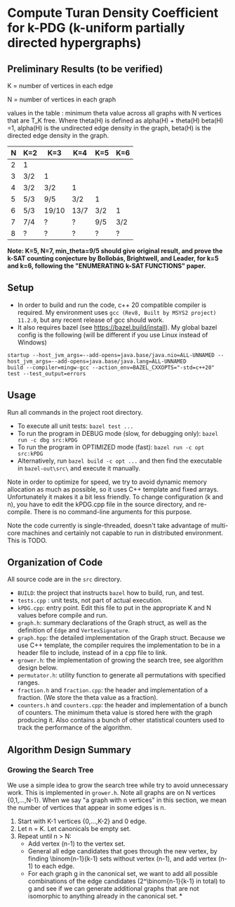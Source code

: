 # Compute Turan Density Coefficient for k-PDG (k-uniform partially directed hypergraphs)

## Preliminary Results (to be verified)

K = number of vertices in each edge

N = number of vertices in each graph

values in the table : minimum theta value across all graphs with N vertices that are T_K free. Where theta(H) is defined as alpha(H) + theta(H) beta(H) =1, alpha(H) is the undirected edge density in the graph, beta(H) is the directed edge density in the graph.

| N   | K=2 | K=3   | K=4   | K=5   | K=6   |
| --- | --- | ----- | ----- | ----- | ----- |
| 2   |   1 |       |       |       |       |
| 3   | 3/2 |   1   |       |       |       |
| 4   | 3/2 | 3/2   |     1 |       |       |
| 5   | 5/3 | 9/5   |   3/2 |     1 |       |
| 6   | 5/3 | 19/10 |  13/7 |   3/2 |     1 |
| 7   | 7/4 | ?     | ?     |   9/5 |   3/2 | 
| 8   |   ? |  ?    | ?     |   ?   |   ?   |

**Note: K=5, N=7, min_theta=9/5  should give original result, and prove the k-SAT counting conjecture by Bollobás, Brightwell, and Leader, for k=5 and k=6, following the "ENUMERATING k-SAT FUNCTIONS" paper.**

## Setup
* In order to build and run the code, c++ 20 compatible compiler is required. My environment uses `gcc (Rev8, Built by MSYS2 project) 11.2.0`, but any recent release of gcc should work. 
* It also requires bazel (see https://bazel.build/install). My global bazel config is the following (will be different if you use Linux instead of Windows)
```
startup --host_jvm_args=--add-opens=java.base/java.nio=ALL-UNNAMED --host_jvm_args=--add-opens=java.base/java.lang=ALL-UNNAMED
build --compiler=mingw-gcc --action_env=BAZEL_CXXOPTS="-std=c++20"
test --test_output=errors
```

## Usage
Run all commands in the project root directory. 
* To execute all unit tests: `bazel test ...`
* To run the program in DEBUG mode (slow, for debugging only): `bazel run -c dbg src:kPDG`
* To run the program in OPTIMIZED mode (fast): `bazel run -c opt src:kPDG`
* Alternatively, run `bazel build -c opt ...` and then find the executable in `bazel-out\src\` and execute it manually.

Note in order to optimize for speed, we try to avoid dynamic memory allocation as much as possible, so it uses C++ template and fixed arrays. Unfortunately it makes it a bit less friendly. To change configuration (k and n), you have to edit the kPDG.cpp file in the source directory, and re-compile. There is no command-line arguments for this purpose.

Note the code currently is single-threaded, doesn't take advantage of multi-core machines and certainly not capable to run in distributed environment. This is TODO. 

## Organization of Code
All source code are in the `src` directory.
- `BUILD`: the project that instructs `bazel` how to build, run, and test.
- `tests.cpp` : unit tests, not part of actual execution.
- `kPDG.cpp`: entry point. Edit this file to put in the appropriate K and N values before compile and run.
- `graph.h`: summary declarations of the Graph struct, as well as the definition of `Edge` and `VertexSignature`.
- `graph.hpp`: the detailed implementation of the Graph struct. Because we use C++ template, the compiler requires the implementation to be in a header file to include, instead of in a cpp file to link. 
- `grower.h`: the implementation of growing the search tree, see algorithm design below. 
- `permutator.h`: utility function to generate all permutations with specified ranges.
- `fraction.h` and `fraction.cpp`: the header and implementation of a fraction. (We store the theta value as a fraction).
- `counters.h` and `counters.cpp`: the header and implementation of a bunch of counters. The minimum theta value is stored here with the graph producing it. Also contains a bunch of other statistical counters used to track the performance of the algorithm.

## Algorithm Design Summary
### Growing the Search Tree
We use a simple idea to grow the search tree while try to avoid unnecessary work. This is implemented in `grower.h`.  Note all graphs are on N vertices {0,1,...,N-1}. When we say "a graph with n vertices" in this section, we mean the number of vertices that appear in some edges is n.

1. Start with K-1 vertices {0,...,K-2} and 0 edge. 
2. Let n = K.  Let canonicals be empty set. 
4. Repeat until n > N:
    - Add vertex (n-1) to the vertex set.
    - General all edge candidates that goes through the new vertex, by finding \binom{n-1}{k-1} sets without vertex (n-1), and add vertex (n-1) to each edge.
    - For each graph g in the canonical set, we want to add all possible combinations of the edge candidates (2^\binom{n-1}{k-1} in total) to g and see if we can generate additional graphs that are not isomorphic to anything already in the canonical set. 
        *  

